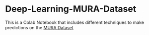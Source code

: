 # Deep-Learning-MURA-Dataset

This is a Colab Notebook that includes different techniques to make predictions on the [MURA Dataset](https://stanfordmlgroup.github.io/competitions/mura/) 
